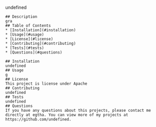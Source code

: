  undefined
    
    ## Description 
    gra
    ## Table of Contents
    * [Installation](#installation)
    * [Usage](#usage)
    * [License](#license)
    * [Contributing](#contributing)
    * [Tests](#tests)
    * [Questions](#questions)
    
    ## Installation 
    undefined
    ## Usage 
    g
    ## License 
    This project is license under Apache
    ## Contributing 
    undefined
    ## Tests
    undefined
    ## Questions
    If you have any questions about this projects, please contact me directly at egtha. You can view more of my projects at https://github.com/undefined.
